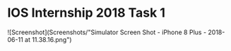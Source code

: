 # IOS Internship 2018 Task 1

![Screenshot](Screenshots/"Simulator Screen Shot - iPhone 8 Plus - 2018-06-11 at 11.38.16.png")
